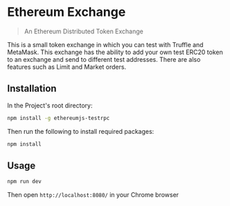# Ethereum Exchange
> An Ethereum Distributed Token Exchange

This is a small token exchange in which you can test with Truffle and MetaMask. This exchange has the ability to add your own test ERC20 token to an exchange and send to different test addresses. There are also features such as Limit and Market orders. 

## Installation 

In the Project's root directory:
```sh
npm install -g ethereumjs-testrpc
```

Then run the following to install required packages:
```sh
npm install
```

## Usage
```sh
npm run dev
```
Then open `http://localhost:8080/` in your Chrome browser


